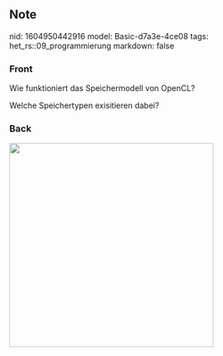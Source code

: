 ## Note
nid: 1604950442916
model: Basic-d7a3e-4ce08
tags: het_rs::09_programmierung
markdown: false

### Front
<p>Wie funktioniert das Speichermodell von OpenCL?
<p>Welche Speichertypen exisitieren dabei?

### Back
<p><img src="1gGpU71MPKKRaCyeDnPN.png" style="width: 366px;">

